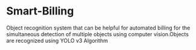 # Smart-Billing
 Object recognition system that can be helpful for automated billing for the simultaneous detection of multiple objects using computer vision.Objects are recognized using YOLO v3 Algorithm

